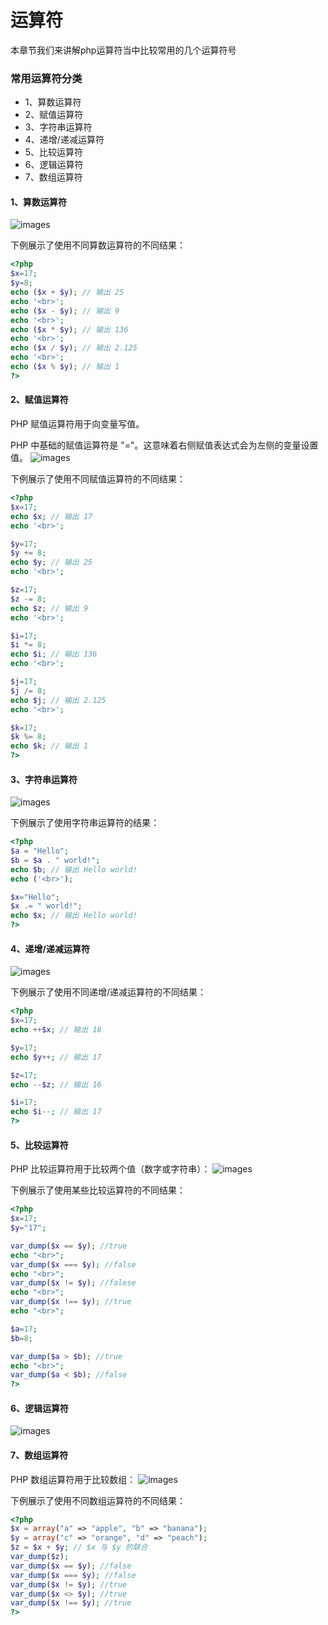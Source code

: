 # 运算符
本章节我们来讲解php运算符当中比较常用的几个运算符号

### 常用运算符分类
* 1、算数运算符
* 2、赋值运算符
* 3、字符串运算符
* 4、递增/递减运算符
* 5、比较运算符
* 6、逻辑运算符
* 7、数组运算符

#### 1、算数运算符
![images](../images/0205_img.png)

下例展示了使用不同算数运算符的不同结果：

``` php
<?php 
$x=17;
$y=8;
echo ($x + $y); // 输出 25
echo '<br>';
echo ($x - $y); // 输出 9
echo '<br>';
echo ($x * $y); // 输出 136
echo '<br>';
echo ($x / $y); // 输出 2.125
echo '<br>';
echo ($x % $y); // 输出 1
?>
```

#### 2、赋值运算符
PHP 赋值运算符用于向变量写值。

PHP 中基础的赋值运算符是 "="。这意味着右侧赋值表达式会为左侧的变量设置值。
![images](../images/0205_images.png)

下例展示了使用不同赋值运算符的不同结果：

``` php
<?php 
$x=17;
echo $x; // 输出 17
echo '<br>';

$y=17;
$y += 8;
echo $y; // 输出 25
echo '<br>';

$z=17;
$z -= 8;
echo $z; // 输出 9
echo '<br>';

$i=17;
$i *= 8;
echo $i; // 输出 136
echo '<br>';

$j=17;
$j /= 8;
echo $j; // 输出 2.125
echo '<br>';

$k=17;
$k %= 8;
echo $k; // 输出 1
?>
```

#### 3、字符串运算符
![images](../images/0205_image.png)

下例展示了使用字符串运算符的结果：

``` php
<?php
$a = "Hello";
$b = $a . " world!";
echo $b; // 输出 Hello world!
echo ('<br>');

$x="Hello";
$x .= " world!";
echo $x; // 输出 Hello world!
?>
```

#### 4、递增/递减运算符
![images](../images/0205_imgs.png)

下例展示了使用不同递增/递减运算符的不同结果：

``` php
<?php
$x=17; 
echo ++$x; // 输出 18

$y=17; 
echo $y++; // 输出 17

$z=17;
echo --$z; // 输出 16

$i=17;
echo $i--; // 输出 17
?>
```

#### 5、比较运算符
PHP 比较运算符用于比较两个值（数字或字符串）：
![images](../images/0205_pngs.png)

下例展示了使用某些比较运算符的不同结果：

``` php
<?php
$x=17;
$y="17";

var_dump($x == $y); //true
echo "<br>";
var_dump($x === $y); //false
echo "<br>";
var_dump($x != $y); //falese
echo "<br>";
var_dump($x !== $y); //true
echo "<br>";

$a=17;
$b=8;

var_dump($a > $b); //true
echo "<br>";
var_dump($a < $b); //false
?>
```

#### 6、逻辑运算符
![images](../images/0205_true.png)

#### 7、数组运算符
PHP 数组运算符用于比较数组：
![images](../images/0205_jpg.png)

下例展示了使用不同数组运算符的不同结果：

``` php
<?php
$x = array("a" => "apple", "b" => "banana");
$y = array("c" => "orange", "d" => "peach");
$z = $x + $y; // $x 与 $y 的联合
var_dump($z);
var_dump($x == $y); //false
var_dump($x === $y); //false
var_dump($x != $y); //true
var_dump($x <> $y); //true
var_dump($x !== $y); //true
?>
```